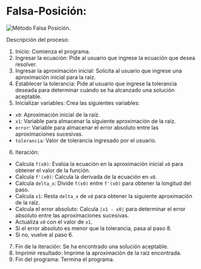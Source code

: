 # Falsa-Posición:

![Método Falsa Posición](imagenes/metodo7.png).

Descripción del proceso:
1. Inicio: Comienza el programa.
2. Ingresar la ecuación: Pide al usuario que ingrese la ecuación que desea resolver.
3. Ingresar la aproximación inicial: Solicita al usuario que ingrese una aproximación inicial para la raíz.
4. Establecer la tolerancia: Pide al usuario que ingrese la tolerancia deseada para determinar cuándo se ha alcanzado una
solución aceptable.
5. Inicializar variables: Crea las siguientes variables:
  - `x0`: Aproximación inicial de la raíz.
  - `x1`: Variable para almacenar la siguiente aproximación de la raíz.
  - `error`: Variable para almacenar el error absoluto entre las aproximaciones sucesivas.
  - `tolerancia`: Valor de tolerancia ingresado por el usuario.
6. Iteración:
  - Calcula `f(x0)`: Evalúa la ecuación en la aproximación inicial `x0` para obtener el valor de la función.
  - Calcula `f'(x0)`: Calcula la derivada de la ecuación en `x0`.
  - Calcula `delta_x`: Divide `f(x0)` entre `f'(x0)` para obtener la longitud del paso.
  - Calcula `x1`: Resta `delta_x` de `x0` para obtener la siguiente aproximación de la raíz.
  - Calcula el error absoluto: Calcula `|x1 - x0|` para determinar el error absoluto entre las aproximaciones sucesivas.
  - Actualiza `x0` con el valor de `x1`.
  - Si el error absoluto es menor que la tolerancia, pasa al paso 8.
  - Si no, vuelve al paso 6.
7. Fin de la iteración: Se ha encontrado una solución aceptable.
8. Imprimir resultado: Imprime la aproximación de la raíz encontrada.
9. Fin del programa: Termina el programa.
